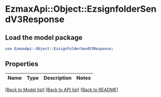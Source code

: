# EzmaxApi::Object::EzsignfolderSendV3Response

## Load the model package
```perl
use EzmaxApi::Object::EzsignfolderSendV3Response;
```

## Properties
Name | Type | Description | Notes
------------ | ------------- | ------------- | -------------

[[Back to Model list]](../README.md#documentation-for-models) [[Back to API list]](../README.md#documentation-for-api-endpoints) [[Back to README]](../README.md)


